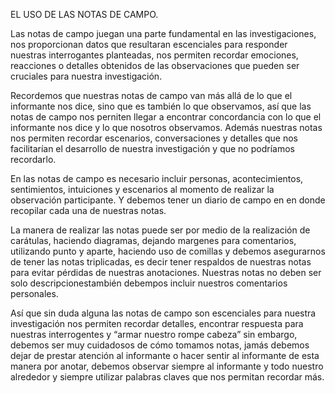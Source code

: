 
EL USO DE LAS NOTAS DE CAMPO.

Las notas de campo juegan una parte fundamental en las investigaciones, nos proporcionan datos que resultaran escenciales para responder nuestras interrogantes planteadas, nos permiten recordar emociones, reacciones o detalles obtenidos de las observaciones que pueden ser cruciales para nuestra investigación.

Recordemos que nuestras notas de campo van más allá de lo que el informante nos dice, sino que es también lo que observamos, así que las notas de campo nos perniten llegar a encontrar concordancia con lo que el informante nos dice y lo que nosotros observamos. Además nuestras notas nos permiten recordar escenarios, conversaciones y detalles que nos facilitarían el desarrollo de nuestra investigación y que no podríamos recordarlo.

En las notas de campo es necesario incluir personas, acontecimientos, sentimientos, intuiciones y escenarios al momento de realizar la observación participante. Y debemos tener un diario de campo en en donde recopilar cada una de nuestras notas.

La manera de realizar las notas puede ser por medio de la realización de carátulas, haciendo diagramas, dejando margenes para comentarios, utilizando punto y aparte, haciendo uso de comillas y debemos asegurarnos de tener las notas triplicadas, es decir tener respaldos de nuestras notas para evitar pérdidas de nuestras anotaciones. Nuestras notas no deben ser  solo  descripcionestambién debempos incluir nuestros comentarios personales.

Así que sin duda alguna las notas de campo son escenciales para nuestra investigación nos permiten recordar detalles, encontrar respuesta para nuestras interrogentes y “armar nuestro rompe cabeza” sin embargo, debemos ser muy cuidadosos  de cómo tomamos notas, jamás debemos dejar de prestar atención al informante o hacer sentir al informante de esta manera por anotar, debemos observar siempre al informante y todo nuestro alrededor y siempre utilizar palabras claves que nos permitan recordar más.